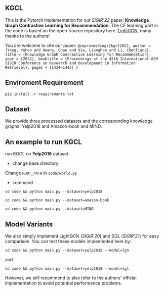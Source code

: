 ## KGCL

This is the Pytorch implementation for our *SIGIR'22* paper: **Knowledge Graph Contrastive Learning for Recommendation**. The CF learning part in the code is based on the open-source repository here: [LightGCN](https://github.com/gusye1234/LightGCN-PyTorch), many thanks to the authors!

You are welcome to cite our paper:
``
@inproceedings{kgcl2022,
  author = {Yang, Yuhao and Huang, Chao and Xia, Lianghao and Li, Chenliang},
  title = {Knowledge Graph Contrastive Learning for Recommendation},
  year = {2022},
  booktitle = {Proceedings of the 45th International ACM SIGIR Conference on Research and Development in Information Retrieval},
  pages = {1434–1443}
}
``

## Enviroment Requirement

`pip install -r requirements.txt`

## Dataset

We provide three processed datasets and the corresponding knowledge graphs: Yelp2018 and Amazon-book and MIND.

## An example to run KGCL

run KGCL on **Yelp2018** dataset:

* change base directory

Change `ROOT_PATH` in `code/world.py`

* command

` cd code && python main.py --dataset=yelp2018 `

` cd code && python main.py --dataset=amazon-book `

` cd code && python main.py --dataset=MIND `

## Model Variants

We also simply implement LightGCN (*SIGIR'20*) and SGL (*SIGIR'21*) for easy comparison. You can test these models implemented here by:

` cd code && python main.py --dataset=yelp2018 --model=lgn `

and

` cd code && python main.py --dataset=yelp2018 --model=sgl `

However, we still recommend to also refer to the authors' official implementation to avoid potential performance problems.
